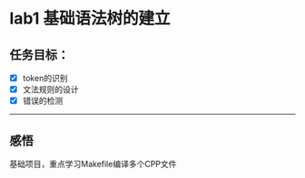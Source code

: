 # lab1 基础语法树的建立

## 任务目标：

* [X] token的识别
* [X] 文法规则的设计
* [X] 错误的检测

---

## 感悟

基础项目，重点学习Makefile编译多个CPP文件
